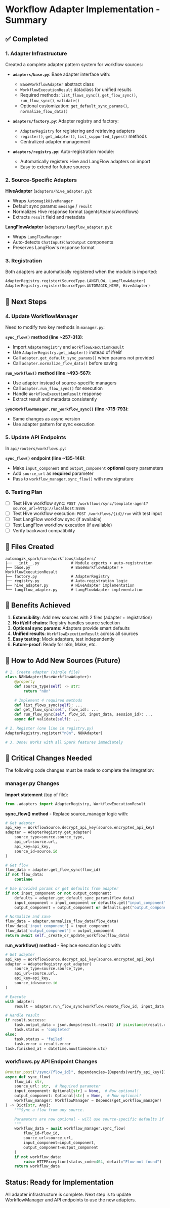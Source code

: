 # Workflow Adapter Implementation - Summary

## ✅ Completed

### 1. Adapter Infrastructure
Created a complete adapter pattern system for workflow sources:

- **`adapters/base.py`**: Base adapter interface with:
  - `BaseWorkflowAdapter` abstract class
  - `WorkflowExecutionResult` dataclass for unified results
  - Required methods: `list_flows_sync()`, `get_flow_sync()`, `run_flow_sync()`, `validate()`
  - Optional customization: `get_default_sync_params()`, `normalize_flow_data()`

- **`adapters/factory.py`**: Adapter registry and factory:
  - `AdapterRegistry` for registering and retrieving adapters
  - `register()`, `get_adapter()`, `list_supported_types()` methods
  - Centralized adapter management

- **`adapters/registry.py`**: Auto-registration module:
  - Automatically registers Hive and LangFlow adapters on import
  - Easy to extend for future sources

### 2. Source-Specific Adapters

**HiveAdapter** (`adapters/hive_adapter.py`):
- Wraps `AutomagikHiveManager`
- Default sync params: `message` / `result`
- Normalizes Hive response format (agents/teams/workflows)
- Extracts `result` field and metadata

**LangFlowAdapter** (`adapters/langflow_adapter.py`):
- Wraps `LangFlowManager`
- Auto-detects `ChatInput`/`ChatOutput` components
- Preserves LangFlow's response format

### 3. Registration
Both adapters are automatically registered when the module is imported:
```python
AdapterRegistry.register(SourceType.LANGFLOW, LangFlowAdapter)
AdapterRegistry.register(SourceType.AUTOMAGIK_HIVE, HiveAdapter)
```

## 🔄 Next Steps

### 4. Update WorkflowManager
Need to modify two key methods in `manager.py`:

**`sync_flow()` method (line ~257-313)**:
- Import `AdapterRegistry` and `WorkflowExecutionResult`
- Use `AdapterRegistry.get_adapter()` instead of if/elif
- Call `adapter.get_default_sync_params()` when params not provided
- Call `adapter.normalize_flow_data()` before saving

**`run_workflow()` method (line ~493-567)**:
- Use adapter instead of source-specific managers
- Call `adapter.run_flow_sync()` for execution
- Handle `WorkflowExecutionResult` response
- Extract result and metadata consistently

**`SyncWorkflowManager.run_workflow_sync()` (line ~715-793)**:
- Same changes as async version
- Use adapter pattern for sync execution

### 5. Update API Endpoints
In `api/routers/workflows.py`:

**`sync_flow()` endpoint (line ~135-146)**:
- Make `input_component` and `output_component` **optional** query parameters
- Add `source_url` as **required** parameter
- Pass to `workflow_manager.sync_flow()` with new signature

### 6. Testing Plan
- [ ] Test Hive workflow sync: `POST /workflows/sync/template-agent?source_url=http://localhost:8886`
- [ ] Test Hive workflow execution: `POST /workflows/{id}/run` with test input
- [ ] Test LangFlow workflow sync (if available)
- [ ] Test LangFlow workflow execution (if available)
- [ ] Verify backward compatibility

## 📁 Files Created

```
automagik_spark/core/workflows/adapters/
├── __init__.py              # Module exports + auto-registration
├── base.py                  # BaseWorkflowAdapter + WorkflowExecutionResult
├── factory.py               # AdapterRegistry
├── registry.py              # Auto-registration logic
├── hive_adapter.py          # HiveAdapter implementation
└── langflow_adapter.py      # LangFlowAdapter implementation
```

## 🎯 Benefits Achieved

1. **Extensibility**: Add new sources with 2 files (adapter + registration)
2. **No if/elif chains**: Registry handles source selection
3. **Optional sync params**: Adapters provide smart defaults
4. **Unified results**: `WorkflowExecutionResult` across all sources
5. **Easy testing**: Mock adapters, test independently
6. **Future-proof**: Ready for n8n, Make, etc.

## 🚀 How to Add New Sources (Future)

```python
# 1. Create adapter (single file)
class N8NAdapter(BaseWorkflowAdapter):
    @property
    def source_type(self) -> str:
        return "n8n"

    # Implement 4 required methods
    def list_flows_sync(self): ...
    def get_flow_sync(self, flow_id): ...
    def run_flow_sync(self, flow_id, input_data, session_id): ...
    async def validate(self): ...

# 2. Register (one line in registry.py)
AdapterRegistry.register("n8n", N8NAdapter)

# 3. Done! Works with all Spark features immediately
```

## 🔧 Critical Changes Needed

The following code changes must be made to complete the integration:

### manager.py Changes

**Import statement** (top of file):
```python
from .adapters import AdapterRegistry, WorkflowExecutionResult
```

**sync_flow() method** - Replace source_manager logic with:
```python
# Get adapter
api_key = WorkflowSource.decrypt_api_key(source.encrypted_api_key)
adapter = AdapterRegistry.get_adapter(
    source_type=source.source_type,
    api_url=source.url,
    api_key=api_key,
    source_id=source.id
)

# Get flow
flow_data = adapter.get_flow_sync(flow_id)
if not flow_data:
    continue

# Use provided params or get defaults from adapter
if not input_component or not output_component:
    defaults = adapter.get_default_sync_params(flow_data)
    input_component = input_component or defaults.get("input_component")
    output_component = output_component or defaults.get("output_component")

# Normalize and save
flow_data = adapter.normalize_flow_data(flow_data)
flow_data['input_component'] = input_component
flow_data['output_component'] = output_component
return await self._create_or_update_workflow(flow_data)
```

**run_workflow() method** - Replace execution logic with:
```python
# Get adapter
api_key = WorkflowSource.decrypt_api_key(source.encrypted_api_key)
adapter = AdapterRegistry.get_adapter(
    source_type=source.source_type,
    api_url=source.url,
    api_key=api_key,
    source_id=source.id
)

# Execute
with adapter:
    result = adapter.run_flow_sync(workflow.remote_flow_id, input_data, str(task.id))

# Handle result
if result.success:
    task.output_data = json.dumps(result.result) if isinstance(result.result, (dict, list)) else str(result.result)
    task.status = 'completed'
else:
    task.status = 'failed'
    task.error = result.error
task.finished_at = datetime.now(timezone.utc)
```

### workflows.py API Endpoint Changes

```python
@router.post("/sync/{flow_id}", dependencies=[Depends(verify_api_key)])
async def sync_flow(
    flow_id: str,
    source_url: str,  # Required parameter
    input_component: Optional[str] = None,  # Now optional!
    output_component: Optional[str] = None,  # Now optional!
    workflow_manager: WorkflowManager = Depends(get_workflow_manager)
) -> Dict[str, Any]:
    """Sync a flow from any source.

    Parameters are now optional - will use source-specific defaults if not provided.
    """
    workflow_data = await workflow_manager.sync_flow(
        flow_id=flow_id,
        source_url=source_url,
        input_component=input_component,
        output_component=output_component
    )
    if not workflow_data:
        raise HTTPException(status_code=404, detail="Flow not found")
    return workflow_data
```

## Status: Ready for Implementation

All adapter infrastructure is complete. Next step is to update WorkflowManager and API endpoints to use the new adapters.
